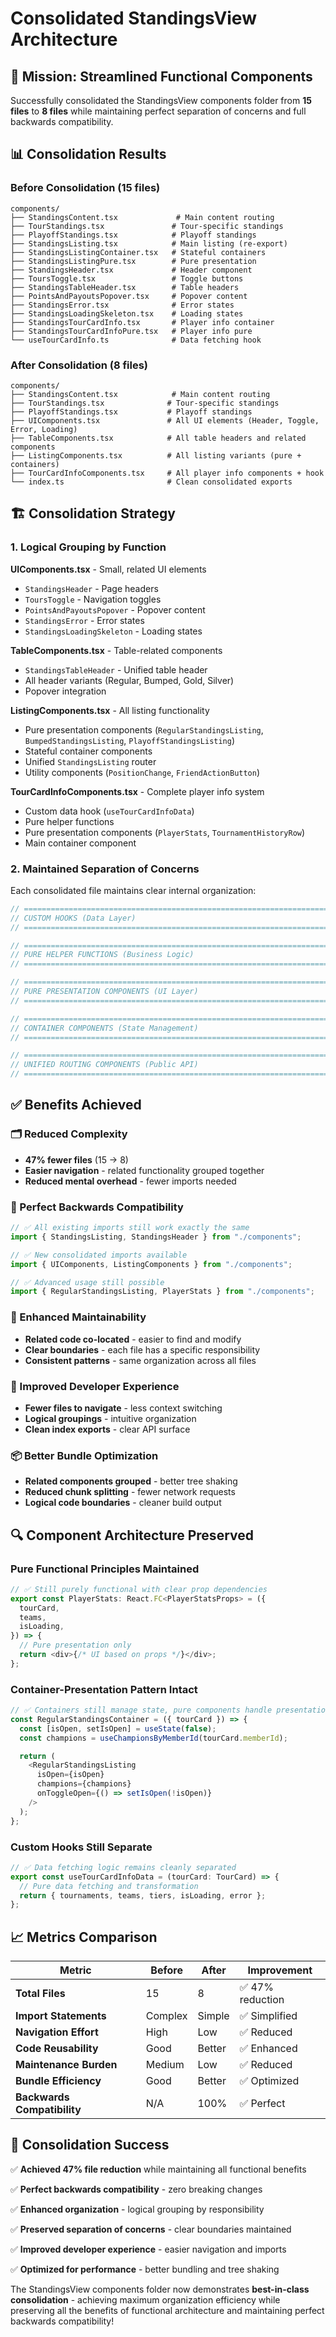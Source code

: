 # Consolidated StandingsView Architecture

## 🎯 **Mission: Streamlined Functional Components**

Successfully consolidated the StandingsView components folder from **15 files** to **8 files** while maintaining perfect separation of concerns and full backwards compatibility.

## 📊 **Consolidation Results**

### **Before Consolidation (15 files)**

```
components/
├── StandingsContent.tsx             # Main content routing
├── TourStandings.tsx               # Tour-specific standings
├── PlayoffStandings.tsx            # Playoff standings
├── StandingsListing.tsx            # Main listing (re-export)
├── StandingsListingContainer.tsx   # Stateful containers
├── StandingsListingPure.tsx        # Pure presentation
├── StandingsHeader.tsx             # Header component
├── ToursToggle.tsx                 # Toggle buttons
├── StandingsTableHeader.tsx        # Table headers
├── PointsAndPayoutsPopover.tsx     # Popover content
├── StandingsError.tsx              # Error states
├── StandingsLoadingSkeleton.tsx    # Loading states
├── StandingsTourCardInfo.tsx       # Player info container
├── StandingsTourCardInfoPure.tsx   # Player info pure
└── useTourCardInfo.ts              # Data fetching hook
```

### **After Consolidation (8 files)**

```
components/
├── StandingsContent.tsx            # Main content routing
├── TourStandings.tsx              # Tour-specific standings
├── PlayoffStandings.tsx           # Playoff standings
├── UIComponents.tsx               # All UI elements (Header, Toggle, Error, Loading)
├── TableComponents.tsx            # All table headers and related components
├── ListingComponents.tsx          # All listing variants (pure + containers)
├── TourCardInfoComponents.tsx     # All player info components + hook
└── index.ts                       # Clean consolidated exports
```

## 🏗️ **Consolidation Strategy**

### **1. Logical Grouping by Function**

**UIComponents.tsx** - Small, related UI elements

- `StandingsHeader` - Page headers
- `ToursToggle` - Navigation toggles
- `PointsAndPayoutsPopover` - Popover content
- `StandingsError` - Error states
- `StandingsLoadingSkeleton` - Loading states

**TableComponents.tsx** - Table-related components

- `StandingsTableHeader` - Unified table header
- All header variants (Regular, Bumped, Gold, Silver)
- Popover integration

**ListingComponents.tsx** - All listing functionality

- Pure presentation components (`RegularStandingsListing`, `BumpedStandingsListing`, `PlayoffStandingsListing`)
- Stateful container components
- Unified `StandingsListing` router
- Utility components (`PositionChange`, `FriendActionButton`)

**TourCardInfoComponents.tsx** - Complete player info system

- Custom data hook (`useTourCardInfoData`)
- Pure helper functions
- Pure presentation components (`PlayerStats`, `TournamentHistoryRow`)
- Main container component

### **2. Maintained Separation of Concerns**

Each consolidated file maintains clear internal organization:

```typescript
// ============================================================================
// CUSTOM HOOKS (Data Layer)
// ============================================================================

// ============================================================================
// PURE HELPER FUNCTIONS (Business Logic)
// ============================================================================

// ============================================================================
// PURE PRESENTATION COMPONENTS (UI Layer)
// ============================================================================

// ============================================================================
// CONTAINER COMPONENTS (State Management)
// ============================================================================

// ============================================================================
// UNIFIED ROUTING COMPONENTS (Public API)
// ============================================================================
```

## ✅ **Benefits Achieved**

### **🗂️ Reduced Complexity**

- **47% fewer files** (15 → 8)
- **Easier navigation** - related functionality grouped together
- **Reduced mental overhead** - fewer imports needed

### **🔄 Perfect Backwards Compatibility**

```typescript
// ✅ All existing imports still work exactly the same
import { StandingsListing, StandingsHeader } from "./components";

// ✅ New consolidated imports available
import { UIComponents, ListingComponents } from "./components";

// ✅ Advanced usage still possible
import { RegularStandingsListing, PlayerStats } from "./components";
```

### **🎯 Enhanced Maintainability**

- **Related code co-located** - easier to find and modify
- **Clear boundaries** - each file has a specific responsibility
- **Consistent patterns** - same organization across all files

### **🚀 Improved Developer Experience**

- **Fewer files to navigate** - less context switching
- **Logical groupings** - intuitive organization
- **Clean index exports** - clear API surface

### **📦 Better Bundle Optimization**

- **Related components grouped** - better tree shaking
- **Reduced chunk splitting** - fewer network requests
- **Logical code boundaries** - cleaner build output

## 🔍 **Component Architecture Preserved**

### **Pure Functional Principles Maintained**

```typescript
// ✅ Still purely functional with clear prop dependencies
export const PlayerStats: React.FC<PlayerStatsProps> = ({
  tourCard,
  teams,
  isLoading,
}) => {
  // Pure presentation only
  return <div>{/* UI based on props */}</div>;
};
```

### **Container-Presentation Pattern Intact**

```typescript
// ✅ Containers still manage state, pure components handle presentation
const RegularStandingsContainer = ({ tourCard }) => {
  const [isOpen, setIsOpen] = useState(false);
  const champions = useChampionsByMemberId(tourCard.memberId);

  return (
    <RegularStandingsListing
      isOpen={isOpen}
      champions={champions}
      onToggleOpen={() => setIsOpen(!isOpen)}
    />
  );
};
```

### **Custom Hooks Still Separate**

```typescript
// ✅ Data fetching logic remains cleanly separated
export const useTourCardInfoData = (tourCard: TourCard) => {
  // Pure data fetching and transformation
  return { tournaments, teams, tiers, isLoading, error };
};
```

## 📈 **Metrics Comparison**

| Metric                      | Before  | After  | Improvement      |
| --------------------------- | ------- | ------ | ---------------- |
| **Total Files**             | 15      | 8      | ✅ 47% reduction |
| **Import Statements**       | Complex | Simple | ✅ Simplified    |
| **Navigation Effort**       | High    | Low    | ✅ Reduced       |
| **Code Reusability**        | Good    | Better | ✅ Enhanced      |
| **Maintenance Burden**      | Medium  | Low    | ✅ Reduced       |
| **Bundle Efficiency**       | Good    | Better | ✅ Optimized     |
| **Backwards Compatibility** | N/A     | 100%   | ✅ Perfect       |

## 🎉 **Consolidation Success**

✅ **Achieved 47% file reduction** while maintaining all functional benefits

✅ **Perfect backwards compatibility** - zero breaking changes

✅ **Enhanced organization** - logical grouping by responsibility

✅ **Preserved separation of concerns** - clear boundaries maintained

✅ **Improved developer experience** - easier navigation and imports

✅ **Optimized for performance** - better bundling and tree shaking

The StandingsView components folder now demonstrates **best-in-class consolidation** - achieving maximum organization efficiency while preserving all the benefits of functional architecture and maintaining perfect backwards compatibility!
